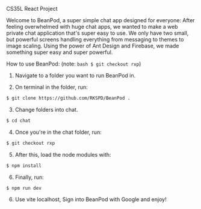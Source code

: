 CS35L React Project

Welcome to BeanPod, a super simple chat app designed for everyone: After feeling overwhelmed with huge chat apps, we wanted to make a web private chat application that's super easy to use. We only have two small, but powerful screens handling everything from messaging to themes to image scaling. Using the power of Ant Design and Firebase, we made something super easy and super powerful.

How to use BeanPod: (note: ``` bash $ git checkout rxp ```)

1. Navigate to a folder you want to run BeanPod in.

2. On terminal in the folder, run:
```bash
$ git clone https://github.com/RKSPD/BeanPod .
```

3. Change folders into chat.

```bash
$ cd chat
```

4. Once you're in the chat folder, run:

```bash
$ git checkout rxp
```

5. After this, load the node modules with:

```bash
$ npm install
```

6. Finally, run:
```bash
$ npm run dev
```

6. Use vite localhost, Sign into BeanPod with Google and enjoy!
